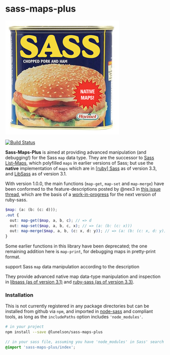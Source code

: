 # sass-maps-plus

!['sass maps'](sass-maps-plus.png)

[![Build Status](https://travis-ci.org/lunelson/sass-maps-plus.svg?branch=master)](https://travis-ci.org/lunelson/sass-maps-plus)

**Sass-Maps-Plus** is aimed at providing advanced manipulation (and debugging!) for the Sass `map` data type. They are the successor to [Sass List–Maps](http://github.com/lunelson/sass-list-maps), which polyfilled `maps` in earlier versions of Sass; but use the **native** implementation of `maps` which are in [[ruby] Sass](https://github.com/sass/sass) as of version 3.3, and [LibSass](https://github.com/sass/libsass) as of version 3.1.

With version 1.0.0, the main functions (`map-get`, `map-set` and `map-merge`) have been conformed to the feature-descriptions posted by @nex3 in [this issue thread](https://github.com/sass/sass/issues/1739#issuecomment-122435753), which are the basis of a [work-in-progress](https://github.com/sass/sass/pull/1904) for the next version of ruby-sass.

```scss
$map: (a: (b: (c: d)));
.out {
  out: map-get($map, a, b, c); // => d
  out: map-set($map, a, b, c, x); // => (a: (b: (c: x)))
  out: map-merge($map, a, b, (c: x, d: y)); // => (a: (b: (c: x, d: y)))
}
```

Some earlier functions in this library have been deprecated; the one remaining addition here is `map-print`, for debugging maps in pretty-print format.

support Sass `map` data manipulation according to the description

 They provide advanced native map data-type manipulation and inspection in [libsass (as of version 3.1)](http://libsass.org/) and [ruby-sass (as of version 3.3)](http://sass-lang.com/).



### Installation

This is not currently registered in any package directories but can be installed from github via `npm`, and imported in [node-sass](https://github.com/sass/node-sass) and compliant tools, as long as the `includePaths` option includes `'node_modules'`.

```sh
# in your project
npm install --save @lunelson/sass-maps-plus
```
```scss
// in your sass file, assuming you have 'node_modules' in Sass' search path
@import 'sass-maps-plus/index';
```
